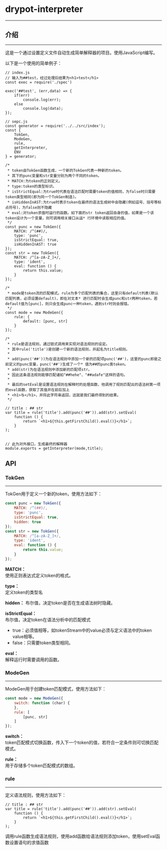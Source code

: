 # drypot-interpreter
---

## 介绍
---
这是一个通过设置定义文件自动生成简单解释器的项目。使用JavaScript编写。

以下是一个使用的简单例子： 
```
// index.js
// 输入为##test，经过处理后结果为<h1>test</h1>
const exec = require('./spec')

exec('##test', (err,data) => {
    if(err)
        console.log(err);
    else
        console.log(data);
});
```
```
// sepc.js
const generator = require('../../src/index');
const {
    TokGen,
    ModeGen,
    rule,
    getInterpreter,
    ENV
} = generator;

/* 
 * token由TokGen函数生成，一个新的TokGen代表一种新的token。
 * 其下的punc变量和str变量分别为两个不同的token。
 * MATCH:为token的正则定义。
 * type:token的类型标识。
 * isStrictEqual:为true时代表在语法匹配时需要token的值相同，为false时只需要token类型相同(即为同一个TokGen制造)。
 * isHiddenInAST:为true时表示token在最终的语法生成树中会隐藏(例如逗号、括号等标点符号)，为false则不隐藏
 * eval:对token求值时运行的函数。如下面的str token返回自身的值，如果是一个该token设计为一个变量，则可调用相关接口从运* 行环境中读取相应的值。
 */
const punc = new TokGen({
    MATCH: /^(##)/,
    type: 'punc',
    isStrictEqual: true,
    isHiddenInAST: true
});
const str = new TokGen({
    MATCH: /^[a-zA-Z_]+/,
    type: 'ident',
    eval: function () {
        return this.value;
    }
});

/*
 * mode是token流的匹配模式。rule为多个匹配列表的集合，这里只有default列表(默认匹配列表，必须设置default)，即在对文本* 进行匹配时会生成punc和str两种token，若default值为[punc]，则只会生成punc一种token，遇到str时则会报错。
 */
const mode = new ModeGen({
    rule: {
        default: [punc, str]
    }
});

/*
 * rule是语法规则，通过链式调用来实现对语法规则的设定。
 * 其中rule('title')是创建一个新的语法规则，并起名为title规则。
 *
 * add(punc('##'))为在语法规则中添加一个新的匹配项punc('##')，这里的punc即是之前定义的punc变量，punc('##')生成了一个* 值为##的punc类token。
 * add(str)为在语法规则中添加新的匹配项str。
 * 因此这条语法规则能够匹配诸如"##hehe"、"##adafe"这样的语句。
 *
 * 最后的setEval是设置语法规则在解释时的处理函数，他调用了规则匹配出的语法树第一项的eval函数，获取了其值并在前后加上
 * <h1>与</h1>，并将此字符串返回，这就是我们最终得到的结果。
 */

// title : ## str
var title = rule('title').add(punc('##')).add(str).setEval(
    function () {
        return `<h1>${this.getFirstChild().eval()}</h1>`;
    }
);


// 此为对外接口，生成最终的解释器
module.exports = getInterpreter(mode,title);
```

## API


### TokGen
---
TokGen用于定义一个新的token，使用方法如下：
```js
const punc = new TokGen({
    MATCH: /^(##)/,
    type: 'punc',
    isStrictEqual: true,
    hidden: true
});
const str = new TokGen({
    MATCH: /^[a-zA-Z_]+/,
    type: 'ident',
    eval: function () {
        return this.value;
    }
});
```

**MATCH：**  
使用正则表达式定义token的格式。

**type：**   
定义token的类型名

**hidden：**
布尔值，决定token是否在生成语法树时隐藏。

**isStrictEqual：**  
布尔值，决定token在语法分析中的匹配模式
+ true：必须值相等，如tokenStream中的value必须与定义语法中的token value相等。
+ false：只需要token类型相同。

**eval：**  
解释运行时需要调用的函数。

### ModeGen
---
ModeGen用于创建token匹配模式，使用方法如下：
```js
const mode = new ModeGen({
    switch: function (char) {
    },
    rule: [
        [punc, str]
    ]
});
```

**switch：**  
token匹配模式切换函数，传入下一个token的值，若符合一定条件则可切换匹配模式。

**rule：**   
用于存储多个token匹配模式的数组。

### rule
---
定义语法规则，使用方法如下：
```
// title : ## str
var title = rule('title').add(punc('##')).add(str).setEval(
    function () {
        return `<h1>${this.getFirstChild().eval()}</h1>`;
    }
);
```

调用rule函数生成语法规则，使用add函数给语法规则添加token，使用setEval函数设置语句的求值函数

